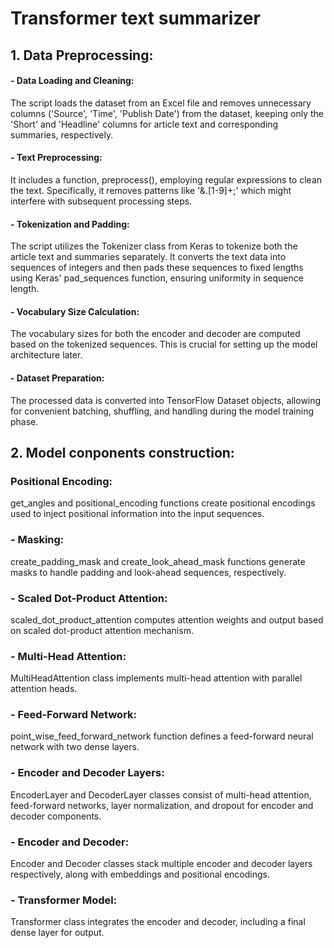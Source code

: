 # Transformer text summarizer

## 1. Data Preprocessing: 

#### -  Data Loading and Cleaning:
The script loads the dataset from an Excel file and removes unnecessary columns ('Source', 'Time', 'Publish Date') from the dataset, keeping only the 'Short' and 'Headline' columns for article text and corresponding summaries, respectively.

#### -  Text Preprocessing: 
It includes a function, preprocess(), employing regular expressions to clean the text. Specifically, it removes patterns like '&.[1-9]+;' which might interfere with subsequent processing steps.

#### -  Tokenization and Padding: 
The script utilizes the Tokenizer class from Keras to tokenize both the article text and summaries separately. It converts the text data into sequences of integers and then pads these sequences to fixed lengths using Keras' pad_sequences function, ensuring uniformity in sequence length.

#### -  Vocabulary Size Calculation:
The vocabulary sizes for both the encoder and decoder are computed based on the tokenized sequences. This is crucial for setting up the model architecture later.

#### -  Dataset Preparation:
The processed data is converted into TensorFlow Dataset objects, allowing for convenient batching, shuffling, and handling during the model training phase.


## 2. Model conponents construction:
### Positional Encoding:
get_angles and positional_encoding functions create positional encodings used to inject positional information into the input sequences.
### - Masking:
create_padding_mask and create_look_ahead_mask functions generate masks to handle padding and look-ahead sequences, respectively.
### -  Scaled Dot-Product Attention:
scaled_dot_product_attention computes attention weights and output based on scaled dot-product attention mechanism.
### -  Multi-Head Attention:
MultiHeadAttention class implements multi-head attention with parallel attention heads.
### -  Feed-Forward Network:

point_wise_feed_forward_network function defines a feed-forward neural network with two dense layers.
### -  Encoder and Decoder Layers:

EncoderLayer and DecoderLayer classes consist of multi-head attention, feed-forward networks, layer normalization, and dropout for encoder and decoder components.
### -  Encoder and Decoder:

Encoder and Decoder classes stack multiple encoder and decoder layers respectively, along with embeddings and positional encodings.
### -  Transformer Model:

Transformer class integrates the encoder and decoder, including a final dense layer for output.
